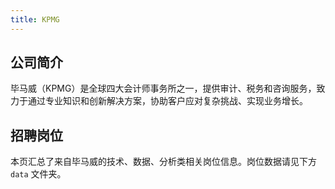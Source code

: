 ```yaml
---
title: KPMG
---
```


## 公司简介
毕马威（KPMG）是全球四大会计师事务所之一，提供审计、税务和咨询服务，致力于通过专业知识和创新解决方案，协助客户应对复杂挑战、实现业务增长。

## 招聘岗位
本页汇总了来自毕马威的技术、数据、分析类相关岗位信息。岗位数据请见下方 `data` 文件夹。
